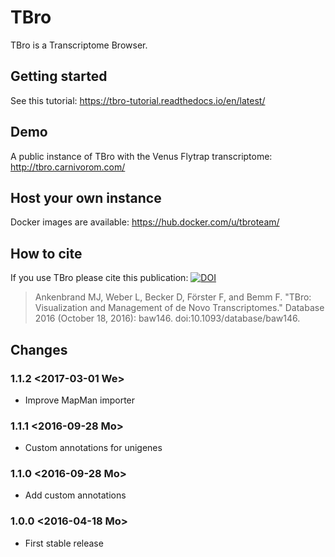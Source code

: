 # TBro
TBro is a Transcriptome Browser.
## Getting started
See this tutorial: https://tbro-tutorial.readthedocs.io/en/latest/
## Demo
A public instance of TBro with the Venus Flytrap transcriptome: http://tbro.carnivorom.com/
## Host your own instance
Docker images are available: https://hub.docker.com/u/tbroteam/
## How to cite
If you use TBro please cite this publication: [![DOI](https://img.shields.io/badge/DOI-10.1093%2Fdatabase%2Fbaw146-blue.svg)](https://dx.doi.org/10.1093/database/baw146)
> Ankenbrand MJ, Weber L, Becker D, Förster F, and Bemm F. "TBro: Visualization and Management of de Novo Transcriptomes." Database 2016 (October 18, 2016): baw146. doi:10.1093/database/baw146.
 
## Changes
### 1.1.2 <2017-03-01 We>
 - Improve MapMan importer

### 1.1.1 <2016-09-28 Mo>
 - Custom annotations for unigenes

### 1.1.0 <2016-09-28 Mo>
 - Add custom annotations

### 1.0.0 <2016-04-18 Mo>
 - First stable release
